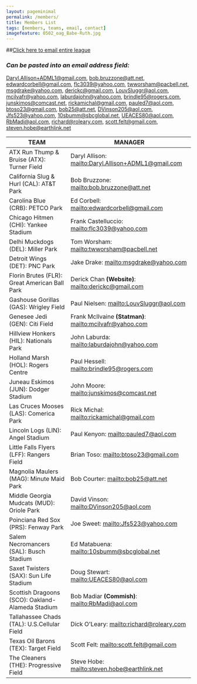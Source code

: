 ```yaml
---
layout: pageminimal
permalink: /members/
title: Members List
tags: [members, teams, email, contact]
imagefeature: 0502_oag_Babe-Ruth.jpg
---
```


##<a href="mailto:Daryl.Allison+ADML1@gmail.com,bob.bruzzone@att.net,edwardcorbell@gmail.com,flc3039@yahoo.com,twworsham@pacbell.net,msgdrake@yahoo.com,derickc@gmail.com,LouvSluggr@aol.com,mcilvafr@yahoo.com,laburdajohn@yahoo.com,brindle95@rogers.com,junskimos@comcast.net,rickamichal@gmail.com,pauled7@aol.com,btoso23@gmail.com,bob25@att.net,DVinson205@aol.com,Jfs523@yahoo.com,10sbumm@sbcglobal.net,UEACES80@aol.com,RbMadi@aol.com,richard@roleary.com,scott.felt@gmail.com,steven.hobe@earthlink.net">Click here to email entire league</a>

### *Can be pasted into an email address field:*
Daryl.Allison+ADML1@gmail.com, bob.bruzzone@att.net, edwardcorbell@gmail.com, flc3039@yahoo.com, twworsham@pacbell.net, msgdrake@yahoo.com, derickc@gmail.com, LouvSluggr@aol.com, mcilvafr@yahoo.com, laburdajohn@yahoo.com, brindle95@rogers.com, junskimos@comcast.net, rickamichal@gmail.com, pauled7@aol.com, btoso23@gmail.com, bob25@att.net, DVinson205@aol.com, Jfs523@yahoo.com, 10sbumm@sbcglobal.net, UEACES80@aol.com, RbMadi@aol.com, richard@roleary.com, scott.felt@gmail.com, steven.hobe@earthlink.net

TEAM | MANAGER
-----|---------
ATX Run Thump & Bruise (ATX): Turner Field | Daryl Allison: <mailto:Daryl.Allison+ADML1@gmail.com>
California Slug & Hurl (CAL): AT&T Park | Bob Bruzzone: <mailto:bob.bruzzone@att.net>
Carolina Blue (CRB): PETCO Park | Ed Corbell: <mailto:edwardcorbell@gmail.com>
Chicago Hitmen (CHI): Yankee Stadium | Frank Castelluccio: <mailto:flc3039@yahoo.com>
Delhi Muckdogs (DEL): Miller Park | Tom Worsham: <mailto:twworsham@pacbell.net>
Detroit Wings (DET): PNC Park | Jake Drake: <mailto:msgdrake@yahoo.com>
Florin Brutes (FLR): Great American Ball Park | Derick Chan **(Website)**: <mailto:derickc@gmail.com>
Gashouse Gorillas (GAS): Wrigley Field | Paul Nielsen: <mailto:LouvSluggr@aol.com>
Genesee Jedi (GEN): Citi Field | Frank McIlvaine **(Statman)**: <mailto:mcilvafr@yahoo.com>
Hillview Honkers (HIL):  Nationals Park | John Laburda: <mailto:laburdajohn@yahoo.com>
Holland Marsh (HOL): Rogers Centre | Paul Hessell: <mailto:brindle95@rogers.com>
Juneau Eskimos (JUN): Dodger Stadium | John Moore: <mailto:junskimos@comcast.net>
Las Cruces Mooses (LAS): Comerica Park | Rick Michal: <mailto:rickamichal@gmail.com>
Lincoln Logs (LIN):  Angel Stadium | Paul Kenyon: <mailto:pauled7@aol.com>
Little Falls Flyers (LFF): Rangers Field | Brian Toso: <mailto:btoso23@gmail.com>
Magnolia Maulers (MAG): Minute Maid Park | Bob Courter: <mailto:bob25@att.net>
Middle Georgia Mudcats (MUD): Oriole Park | David Vinson: <mailto:DVinson205@aol.com>
Poinciana Red Sox (PRS): Fenway Park | Joe Sweet: <mailto:Jfs523@yahoo.com>
Salem Necromancers (SAL): Busch Stadium | Ed Matabuena: <mailto:10sbumm@sbcglobal.net>
Saxet Twisters (SAX): Sun Life Stadium | Doug Stewart: <mailto:UEACES80@aol.com>
Scottish Dragoons (SCO): Oakland-Alameda Stadium | Bob Madiar **(Commish)**: <mailto:RbMadi@aol.com>
Tallahassee Chads (TAL): U.S.Cellular Field | Dick O'Leary: <mailto:richard@roleary.com>
Texas Oil Barons (TEX): Target Field | Scott Felt: <mailto:scott.felt@gmail.com>
The Cleaners (THE): Progressive Field | Steve Hobe: <mailto:steven.hobe@earthlink.net>
